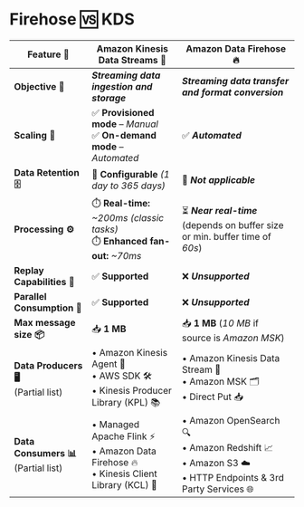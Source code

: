# Firehose 🆚 KDS

| Feature 📌                              | Amazon Kinesis Data Streams 🚀                                                              | Amazon Data Firehose 🔥                                                                                      |
| --------------------------------------- | ------------------------------------------------------------------------------------------- | ------------------------------------------------------------------------------------------------------------ |
| **Objective 🎯**                        | _**Streaming data ingestion and storage**_                                                  | _**Streaming data transfer and format conversion**_                                                          |
| **Scaling 📏**                          | ✅ **Provisioned mode** – _Manual_<br> ✅ **On-demand mode** – _Automated_                  | ✅ _**Automated**_                                                                                           |
| **Data Retention 🗄️**                   | 📆 **Configurable** _(1 day to 365 days)_                                                   | 🚫 _**Not applicable**_                                                                                      |
| **Processing ⚙️**                       | ⏱️ **Real-time:** _~200ms (classic tasks)_<br> ⏱️ **Enhanced fan-out:** _~70ms_             | ⏳ _**Near real-time**_ (depends on buffer size or min. buffer time of _60s_)                                |
| **Replay Capabilities 🔄**              | ✅ **Supported**                                                                            | ❌ _**Unsupported**_                                                                                         |
| **Parallel Consumption 🧩**             | ✅ **Supported**                                                                            | ❌ _**Unsupported**_                                                                                         |
| **Max message size 📦**                 | 📥 **1 MB**                                                                                 | 📥 **1 MB** (_10 MB_ if source is _Amazon MSK_)                                                              |
| **Data Producers 🖥️**<br>(Partial list) | • Amazon Kinesis Agent 🤖<br>• AWS SDK 🛠️<br>• Kinesis Producer Library (KPL) 📚            | • Amazon Kinesis Data Stream 🌊<br>• Amazon MSK 🗂️<br>• Direct Put 📥                                        |
| **Data Consumers 📊**<br>(Partial list) | • Managed Apache Flink ⚡<br>• Amazon Data Firehose 🔥<br>• Kinesis Client Library (KCL) 📖 | • Amazon OpenSearch 🔍<br>• Amazon Redshift 📈<br>• Amazon S3 ☁️<br>• HTTP Endpoints & 3rd Party Services 🌐 |
